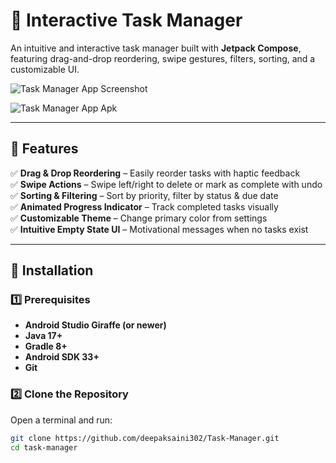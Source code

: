 # 📌 Interactive Task Manager  

An intuitive and interactive task manager built with **Jetpack Compose**, featuring drag-and-drop reordering, swipe gestures, filters, sorting, and a customizable UI.  

![Task Manager App Screenshot](https://drive.google.com/drive/folders/1tefJZDEfk9cHbaBIA-KjsbjYXG7HHf53?usp=sharing)  

![Task Manager App Apk](https://drive.google.com/drive/folders/1yFugetY0xIo9j4kZp3lOdOZ8mSAWNzu7?usp=sharing)  

---

## 🚀 Features  

✅ **Drag & Drop Reordering** – Easily reorder tasks with haptic feedback  
✅ **Swipe Actions** – Swipe left/right to delete or mark as complete with undo  
✅ **Sorting & Filtering** – Sort by priority, filter by status & due date  
✅ **Animated Progress Indicator** – Track completed tasks visually  
✅ **Customizable Theme** – Change primary color from settings  
✅ **Intuitive Empty State UI** – Motivational messages when no tasks exist  

---

## 📲 Installation  

### **1️⃣ Prerequisites**  

- **Android Studio Giraffe (or newer)**
- **Java 17+**
- **Gradle 8+**
- **Android SDK 33+**
- **Git**

### **2️⃣ Clone the Repository**  

Open a terminal and run:  

```bash
git clone https://github.com/deepaksaini302/Task-Manager.git
cd task-manager
